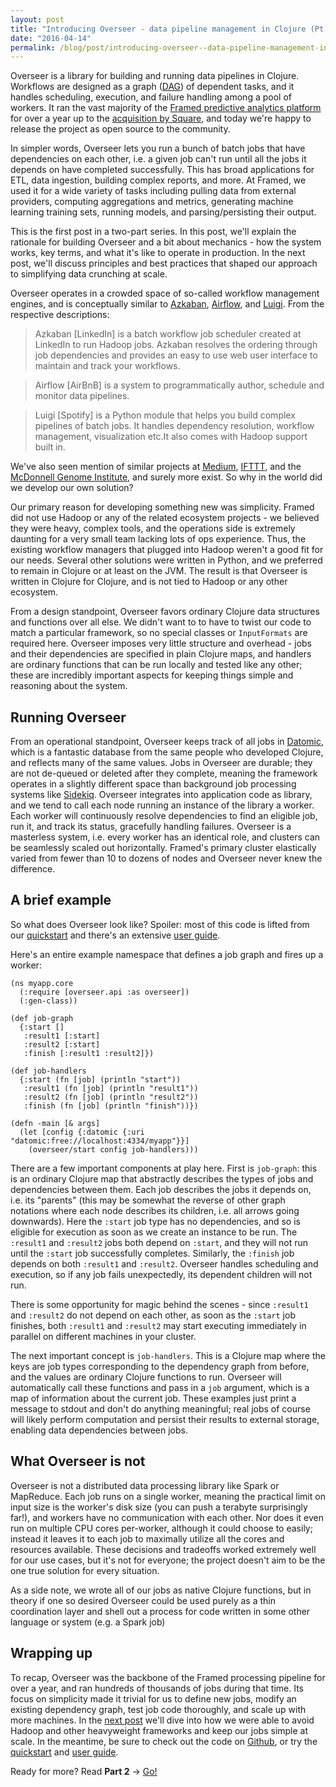 ```yaml
---
layout: post
title: "Introducing Overseer - data pipeline management in Clojure (Pt. 1)"
date: "2016-04-14"
permalink: /blog/post/introducing-overseer--data-pipeline-management-in-clojure-pt-1
---
```


Overseer is a library for building and running data pipelines in Clojure. Workflows are designed as a graph ([DAG](https://en.wikipedia.org/wiki/Directed_acyclic_graph)) of dependent tasks, and it handles scheduling, execution, and failure handling among a pool of workers. 
It ran the vast majority of the [Framed predictive analytics platform](https://angel.co/framed-data) for over a year up to the [acquisition by Square](http://techcrunch.com/2016/03/14/square-brings-on-the-team-behind-framed-data-a-predictive-analytics-startup/), and today we're happy to release the project as open source to the community.

<break />

In simpler words, Overseer lets you run a bunch of batch jobs that have dependencies on each other, i.e. a given job can't run until all the jobs it depends on have completed successfully. This has broad applications for ETL, data ingestion, building complex reports, and more. At Framed, we used it for a wide variety of tasks including pulling data from external providers, computing aggregations and metrics, generating machine learning training sets, running models, and parsing/persisting their output.

This is the first post in a two-part series. In this post, we'll explain the rationale for building Overseer and a bit about mechanics - how the system works, key terms, and what it's like to operate in production. In the next post, we'll discuss principles and best practices that shaped our approach to simplifying data crunching at scale.

Overseer operates in a crowded space of so-called workflow management engines, and is conceptually similar to [Azkaban](https://github.com/azkaban/azkaban), [Airflow](https://github.com/airbnb/airflow), and [Luigi](https://github.com/spotify/luigi). From the respective descriptions:

<blockquote><p>Azkaban [LinkedIn] is a batch workflow job scheduler created at LinkedIn to run Hadoop jobs. Azkaban resolves the ordering through job dependencies and provides an easy to use web user interface to maintain and track your workflows.</p></blockquote>

<blockquote><p>Airflow [AirBnB] is a system to programmatically author, schedule and monitor data pipelines.</p></blockquote>

<blockquote><p>Luigi [Spotify] is a Python module that helps you build complex pipelines of batch jobs. It handles dependency resolution, workflow management, visualization etc.It also comes with Hadoop support built in.</p></blockquote>

We've also seen mention of similar projects at [Medium](https://medium.com/medium-eng/the-stack-that-helped-medium-drive-2-6-millennia-of-reading-time-e56801f7c492#.zgvrcofgd), [IFTTT](http://engineering.ifttt.com/data/2015/10/14/data-infrastructure/), and the [McDonnell Genome Institute](https://github.com/genome/ptero), and surely more exist. So why in the world did we develop our own solution?

Our primary reason for developing something new was simplicity. Framed did not use Hadoop or any of the related ecosystem projects - we believed they were heavy, complex tools, and the operations side is extremely daunting for a very small team lacking lots of ops experience. Thus, the existing workflow managers that plugged into Hadoop weren't a good fit for our needs. Several other solutions were written in Python, and we preferred to remain in Clojure or at least on the JVM. The result is that Overseer is written in Clojure for Clojure, and is not tied to Hadoop or any other ecosystem. 

From a design standpoint, Overseer favors ordinary Clojure data structures and functions over all else. We didn't want to to have to twist our code to match a particular framework, so no special classes or `InputFormats` are required here. Overseer imposes very little structure and overhead - jobs and their dependencies are specified in plain Clojure maps, and handlers are ordinary functions that can be run locally and tested like any other; these are incredibly important aspects for keeping things simple and reasoning about the system.

## Running Overseer

From an operational standpoint, Overseer keeps track of all jobs in [Datomic](http://www.datomic.com/), which is a fantastic database from the same people who developed Clojure, and reflects many of the same values. Jobs in Overseer are durable; they are not de-queued or deleted after they complete, meaning the framework operates in a slightly different space than background job processing systems like [Sidekiq](http://sidekiq.org/). Overseer integrates into application code as library, and we tend to call each node running an instance of the library a worker. Each worker will continuously resolve dependencies to find an eligible job, run it, and track its status, gracefully handling failures. Overseer is a masterless system, i.e. every worker has an identical role, and clusters can be seamlessly scaled out horizontally. Framed's primary cluster elastically varied from fewer than 10 to dozens of nodes and Overseer never knew the difference.

## A brief example

So what does Overseer look like? Spoiler: most of this code is lifted from our [quickstart](https://github.com/framed-data/overseer/wiki/Quickstart) and there's an extensive [user guide](https://www.gitbook.com/book/framed/overseer/).

Here's an entire example namespace that defines a job graph and fires up a worker:

<pre class="prettyprint lang-clojure"><code>(ns myapp.core
  (:require [overseer.api :as overseer])
  (:gen-class))

(def job-graph
  {:start []
   :result1 [:start]
   :result2 [:start]
   :finish [:result1 :result2]})

(def job-handlers
  {:start (fn [job] (println "start"))
   :result1 (fn [job] (println "result1"))
   :result2 (fn [job] (println "result2"))
   :finish (fn [job] (println "finish"))})

(defn -main [& args]
  (let [config {:datomic {:uri "datomic:free://localhost:4334/myapp"}}]
    (overseer/start config job-handlers)))</code></pre>

There are a few important components at play here. First is `job-graph`: this is an ordinary Clojure map that abstractly describes the types of jobs and dependencies between them. Each job describes the jobs it depends on, i.e. its "parents" (this may be somewhat the reverse of other graph notations where each node describes its children, i.e. all arrows going downwards). Here the `:start` job type has no dependencies, and so is eligible for execution as soon as we create an instance to be run. The `:result1` and `:result2` jobs both depend on `:start`, and they will not run until the `:start` job successfully completes. Similarly, the `:finish` job depends on both `:result1` and `:result2`. Overseer handles scheduling and execution, so if any job fails unexpectedly, its dependent children will not run.

There is some opportunity for magic behind the scenes - since `:result1` and `:result2` do not depend on each other, as soon as the `:start` job finishes, both `:result1` and `:result2` may start executing immediately in parallel on different machines in your cluster.

The next important concept is `job-handlers`. This is a Clojure map where the keys are job types corresponding to the dependency graph from before, and the values are ordinary Clojure functions to run. Overseer will automatically call these functions and pass in a `job` argument, which is a map of information about the current job. These examples just print a message to stdout and don't do anything meaningful; real jobs of course will likely perform computation and persist their results to external storage, enabling data dependencies between jobs.

## What Overseer is not

Overseer is not a distributed data processing library like Spark or MapReduce. Each job runs on a single worker, meaning the practical limit on input size is the worker's disk size (you can push a terabyte surprisingly far!), and workers have no communication with each other. Nor does it even run on multiple CPU cores per-worker, although it could choose to easily; instead it leaves it to each job to maximally utilize all the cores and resources available. These decisions and tradeoffs worked extremely well for our use cases, but it's not for everyone; the project doesn't aim to be the one true solution for every situation.

As a side note, we wrote all of our jobs as native Clojure functions, but in theory if one so desired Overseer could be used purely as a thin coordination layer and shell out a process for code written in some other language or system (e.g. a Spark job)

## Wrapping up

To recap, Overseer was the backbone of the Framed processing pipeline for over a year, and ran hundreds of thousands of jobs during that time. Its focus on simplicity made it trivial for us to define new jobs, modify an existing dependency graph, test job code thoroughly, and scale up with more machines. In the [next post](/blog/post/introducing-overseer--data-pipeline-management-in-clojure-pt-2) we'll dive into how we were able to avoid Hadoop and other heavyweight frameworks and keep our jobs simple at scale. In the meantime, be sure to check out the code on [Github](https://github.com/framed-data/overseer), or try the [quickstart](https://github.com/framed-data/overseer/wiki/Quickstart) and [user guide](https://www.gitbook.com/book/framed/overseer/).

<div class="series-next-container">
<span>Ready for more? Read <strong>Part 2</strong> 
<span class="arrow">→</span></span>
<a class="btn btn-blue" href="/blog/post/introducing-overseer--data-pipeline-management-in-clojure-pt-2">Go!</a>
</div>